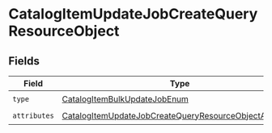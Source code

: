 # CatalogItemUpdateJobCreateQueryResourceObject


## Fields

| Field                                                                                                                                         | Type                                                                                                                                          | Required                                                                                                                                      | Description                                                                                                                                   |
| --------------------------------------------------------------------------------------------------------------------------------------------- | --------------------------------------------------------------------------------------------------------------------------------------------- | --------------------------------------------------------------------------------------------------------------------------------------------- | --------------------------------------------------------------------------------------------------------------------------------------------- |
| `type`                                                                                                                                        | [CatalogItemBulkUpdateJobEnum](../../models/components/CatalogItemBulkUpdateJobEnum.md)                                                       | :heavy_check_mark:                                                                                                                            | N/A                                                                                                                                           |
| `attributes`                                                                                                                                  | [CatalogItemUpdateJobCreateQueryResourceObjectAttributes](../../models/components/CatalogItemUpdateJobCreateQueryResourceObjectAttributes.md) | :heavy_check_mark:                                                                                                                            | N/A                                                                                                                                           |